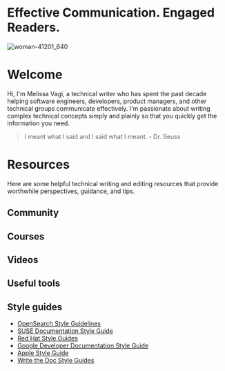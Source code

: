 # Effective Communication. Engaged Readers.

![woman-41201_640](https://user-images.githubusercontent.com/105296784/210022334-f40e6822-64cb-43da-b488-eb4972472286.png)

# Welcome

Hi, I'm Melissa Vagi, a technical writer who has spent the past decade helping software engineers, developers, product managers, and other technical groups communicate effectively. I'm passionate about writing complex technical concepts simply and plainly so that you quickly get the information you need.

> I meant what I said and I said what I meant. - Dr. Seuss

# Resources

Here are some helpful technical writing and editing resources that provide worthwhile perspectives, guidance, and tips.

## Community

## Courses

## Videos

## Useful tools

## Style guides

- [OpenSearch Style Guidelines](https://github.com/opensearch-project/documentation-website/blob/main/STYLE_GUIDE.md)
- [SUSE Documentation Style Guide](https://github.com/SUSE/doc-styleguide)
- [Red Hat Style Guides](https://redhat-documentation.github.io/supplementary-style-guide/)
- [Google Developer Documentation Style Guide](https://developers.google.com/style)
- [Apple Style Guide](https://support.apple.com/guide/applestyleguide/welcome/web)
- [Write the Doc Style Guides](https://www.writethedocs.org/guide/writing/style-guides/)
